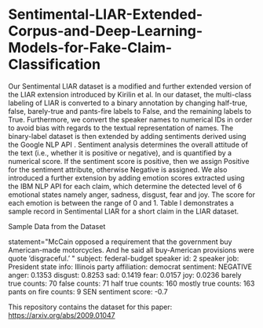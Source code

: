 # Sentimental-LIAR-Extended-Corpus-and-Deep-Learning-Models-for-Fake-Claim-Classification
Our Sentimental LIAR dataset is a modified and further extended version of the LIAR extension introduced by Kirilin et al. In our dataset, the multi-class labeling of LIAR is converted to a binary annotation by changing half-true, false, barely-true and pants-fire labels to False, and the remaining labels to True. Furthermore, we convert the speaker names to numerical IDs in order to avoid bias with regards to the textual representation of names. The binary-label dataset is then extended by adding sentiments derived using the Google NLP API . Sentiment analysis determines the overall attitude of the text (i.e., whether it is positive or negative), and is quantified by a numerical score. If the sentiment score is positive, then we assign Positive for the sentiment attribute, otherwise Negative is assigned. We also introduced a further extension by adding emotion scores extracted using the IBM NLP API for each claim, which determine the detected level of 6 emotional states namely anger, sadness, disgust, fear and joy. The score for each emotion is between the range of 0 and 1. Table I demonstrates a sample record in Sentimental LIAR for a short claim in the LIAR dataset.

Sample Data from the Dataset

statement="McCain opposed a requirement that the government buy American-made motorcycles. And he said all buy-American provisions were quote ’disgraceful.’ "
subject: federal-budget
speaker id: 2
speaker job: President
state info: Illinois
party affiliation: democrat
sentiment: NEGATIVE
anger: 0.1353
disgust: 0.8253
sad: 0.1419
fear: 0.0157
joy: 0.0236
barely true counts: 70
false counts: 71
half true counts: 160
mostly true counts: 163
pants on fire counts: 9
SEN sentiment score: -0.7



This repository contains the dataset for this paper: https://arxiv.org/abs/2009.01047
